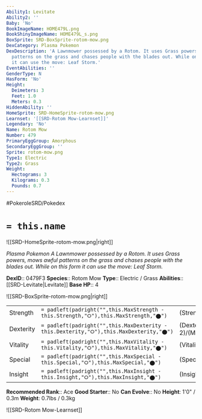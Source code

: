 ```yaml
---
Ability1: Levitate
Ability2: ''
Baby: 'No'
BookImageName: HOME479L.png
BookShinyImageName: HOME479L_s.png
BoxSprite: SRD-BoxSprite-rotom-mow.png
DexCategory: Plasma Pokemon
DexDescription: 'A Lawnmower possessed by a Rotom. It uses Grass powers, mows awful
  patterns on the grass and chases people with the blades out. While on this form
  it can use the move: Leaf Storm.'
EventAbilities: ''
GenderType: N
HasForm: 'No'
Height:
  Deimeters: 3
  Feet: 1.0
  Meters: 0.3
HiddenAbility: ''
HomeSprite: SRD-HomeSprite-rotom-mow.png
Learnset: '[[SRD-Rotom Mow-Learnset]]'
Legendary: 'No'
Name: Rotom Mow
Number: 479
PrimaryEggGroup: Amorphous
SecondaryEggGroup: ''
Sprite: rotom-mow.png
Type1: Electric
Type2: Grass
Weight:
  Hectograms: 3
  Kilograms: 0.3
  Pounds: 0.7
---
```


#PokeroleSRD/Pokedex

# `= this.name`

![[SRD-HomeSprite-rotom-mow.png|right]]

*Plasma Pokemon*
*A Lawnmower possessed by a Rotom. It uses Grass powers, mows awful patterns on the grass and chases people with the blades out. While on this form it can use the move: Leaf Storm.*

**DexID**:: 0479F3
**Species**:: Rotom Mow
**Type**:: Electric / Grass
**Abilities**:: [[SRD-Levitate|Levitate]]
**Base HP**:: 4

![[SRD-BoxSprite-rotom-mow.png|right]]

|           |                                                                                        |                                          |
| --------- | -------------------------------------------------------------------------------------- | ---------------------------------------- |
| Strength  | `= padleft(padright("",this.MaxStrength - this.Strength,"⭘"),this.MaxStrength,"⬤")`    | (Strength::2)/(MaxStrength::4)   |
| Dexterity | `= padleft(padright("",this.MaxDexterity - this.Dexterity,"⭘"),this.MaxDexterity,"⬤")` | (Dexterity:: 2)/(MaxDexterity::5) |
| Vitality  | `= padleft(padright("",this.MaxVitality - this.Vitality,"⭘"),this.MaxVitality,"⬤")`    | (Vitality::3)/(MaxVitality::6)   |
| Special   | `= padleft(padright("",this.MaxSpecial - this.Special,"⭘"),this.MaxSpecial,"⬤")`       | (Special::3)/(MaxSpecial::6)     |
| Insight   | `= padleft(padright("",this.MaxInsight - this.Insight,"⭘"),this.MaxInsight,"⬤")`       | (Insight::3)/(MaxInsight::6)     |

**Recommended Rank**:: Ace
**Good Starter**:: No
**Can Evolve**:: No
**Height**: 1'0" / 0.3m
**Weight**: 0.7lbs / 0.3kg

![[SRD-Rotom Mow-Learnset]]